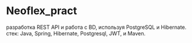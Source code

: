 # Neoflex_pract
разработка REST API и работа с BD, используя PostgreSQL и Hibernate.
стек: Java, Spring, Hibernate, Postgresql, JWT, и Maven.
